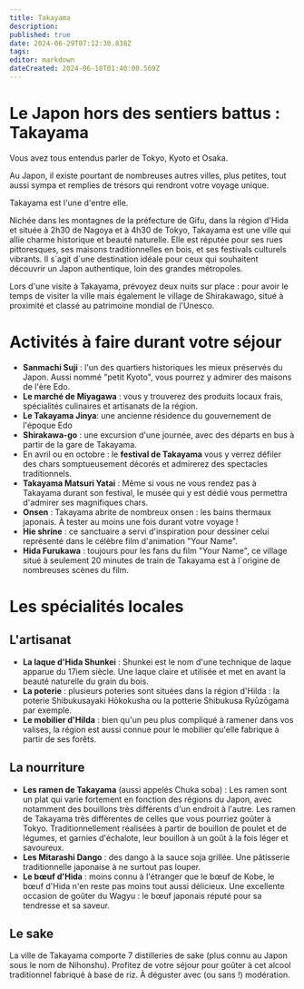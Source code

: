 ```yaml
---
title: Takayama
description: 
published: true
date: 2024-06-29T07:12:30.838Z
tags: 
editor: markdown
dateCreated: 2024-06-10T01:40:00.569Z
---
```


# Le Japon hors des sentiers battus : Takayama

Vous avez tous entendus parler de Tokyo, Kyoto et Osaka.

Au Japon, il existe pourtant de nombreuses autres villes, plus petites, tout aussi sympa et remplies de trésors qui rendront votre voyage unique. 

Takayama est l'une d'entre elle. 

Nichée dans les montagnes de la préfecture de Gifu, dans la région d'Hida et située à 2h30 de Nagoya et à 4h30 de Tokyo, Takayama est une ville qui allie charme historique et beauté naturelle. Elle est réputée pour ses rues pittoresques, ses maisons traditionnelles en bois, et ses festivals culturels vibrants. Il s´agit d´une destination idéale pour ceux qui souhaitent découvrir un Japon authentique, loin des grandes métropoles. 

Lors d'une visite à Takayama, prévoyez deux nuits sur place : pour avoir le temps de visiter la ville mais également le village de Shirakawago, situé à proximité et classé au patrimoine mondial de l'Unesco. 


# Activités à faire durant votre séjour 

* **Sanmachi Suji** : l'un des quartiers historiques les mieux préservés du Japon. Aussi nommé "petit Kyoto", vous pourrez y admirer des maisons de l'ère Edo.  
* **Le marché de Miyagawa** : vous y trouverez des produits locaux frais, spécialités culinaires et artisanats de la région. 
* **Le Takayama Jinya**: une ancienne résidence du gouvernement de l'époque Edo
* **Shirakawa-go** : une excursion d'une journée, avec des départs en bus à partir de la gare de Takayama. 
* En avril ou en octobre : le **festival de Takayama** vous y verrez défiler des chars somptueusement décorés et admirerez des spectacles traditionnels. 
* **Takayama Matsuri Yatai** : Même si vous ne vous rendez pas à Takayama durant son festival, le musée qui y est dédié vous permettra d'admirer ses magnifiques chars. 
* **Onsen** : Takayama abrite de nombreux onsen : les bains thermaux japonais. À tester au moins une fois durant votre voyage ! 
* **Hie shrine** : ce sanctuaire a servi d'inspiration pour dessiner celui représenté dans le célèbre film d'animation "Your Name".
* **Hida Furukawa** : toujours pour les fans du film "Your Name", ce village situé à seulement 20 minutes de train de Takayama est à l´origine de nombreuses scènes du film. 

# Les spécialités locales

## L'artisanat 
- **La laque d'Hida Shunkei** : Shunkei est le nom d'une technique de laque apparue du 17iem siècle. Une laque claire et utilisée et met en avant la beauté naturelle du grain du bois. 
- **La poterie** : plusieurs poteries sont situées dans la région d'Hilda : la poterie Shibukusayaki Hōkokusha ou la potterie Shibukusa Ryūzōgama par exemple. 
- **Le mobilier d'Hilda** : bien qu'un peu plus compliqué à ramener dans vos valises, la région est aussi connue pour le mobilier qu'elle fabrique à partir de ses forêts. 

## La nourriture 
- **Les ramen de Takayama** (aussi appelés Chuka soba) : Les ramen sont un plat qui varie fortement en fonction des régions du Japon, avec notamment des bouillons très différents d'un endroit à l'autre. Les ramen de Takayama très différentes de celles que vous pourriez goûter à Tokyo. Traditionnellement réalisées à partir de bouillon de poulet et de légumes, et garnies d'échalote, leur bouillon à un goût à la fois léger et savoureux. 
- **Les Mitarashi Dango** : des dango à la sauce soja grillée. Une pâtisserie traditionnelle japonaise à ne surtout pas louper. 
- **Le bœuf d'Hida** : moins connu à l'étranger que le bœuf de Kobe, le bœuf d'Hida n'en reste pas moins tout aussi délicieux. Une excellente occasion de goûter du Wagyu : le bœuf japonais réputé pour sa tendresse et sa saveur. 

## Le sake 
La ville de Takayama comporte 7 distilleries de sake (plus connu au Japon sous le nom de Nihonshu). Profitez de votre séjour pour goûter à cet alcool traditionnel fabriqué à base de riz. 
À déguster avec (ou sans !) modération. 


 
 
